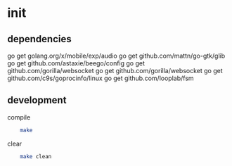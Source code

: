 init
====

## dependencies

go get golang.org/x/mobile/exp/audio
go get github.com/mattn/go-gtk/glib
go get github.com/astaxie/beego/config
go get github.com/gorilla/websocket
go get github.com/gorilla/websocket
go get github.com/c9s/goprocinfo/linux
go get github.com/looplab/fsm

## development

compile
```bash
	make
```

clear
```bash
	make clean
```